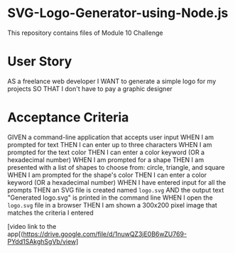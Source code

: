 # SVG-Logo-Generator-using-Node.js
This repository contains files of Module 10 Challenge

# User Story
AS a freelance web developer
I WANT to generate a simple logo for my projects
SO THAT I don't have to pay a graphic designer
# Acceptance Criteria
GIVEN a command-line application that accepts user input
WHEN I am prompted for text
THEN I can enter up to three characters
WHEN I am prompted for the text color
THEN I can enter a color keyword (OR a hexadecimal number)
WHEN I am prompted for a shape
THEN I am presented with a list of shapes to choose from: circle, triangle, and square
WHEN I am prompted for the shape's color
THEN I can enter a color keyword (OR a hexadecimal number)
WHEN I have entered input for all the prompts
THEN an SVG file is created named `logo.svg`
AND the output text "Generated logo.svg" is printed in the command line
WHEN I open the `logo.svg` file in a browser
THEN I am shown a 300x200 pixel image that matches the criteria I entered


[video link to the app[(https://drive.google.com/file/d/1nuwQZ3jE0B6wZU769-PYdd1SAkghSgVb/view]
